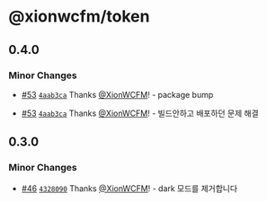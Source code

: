 # @xionwcfm/token

## 0.4.0

### Minor Changes

- [#53](https://github.com/XionWCFM/xionwcfm-lib/pull/53) [`4aab3ca`](https://github.com/XionWCFM/xionwcfm-lib/commit/4aab3ca8b9728d322b8623cd14437e4516f137e5) Thanks [@XionWCFM](https://github.com/XionWCFM)! - package bump

- [#53](https://github.com/XionWCFM/xionwcfm-lib/pull/53) [`4aab3ca`](https://github.com/XionWCFM/xionwcfm-lib/commit/4aab3ca8b9728d322b8623cd14437e4516f137e5) Thanks [@XionWCFM](https://github.com/XionWCFM)! - 빌드안하고 배포하던 문제 해결

## 0.3.0

### Minor Changes

- [#46](https://github.com/XionWCFM/xionwcfm-lib/pull/46) [`4328090`](https://github.com/XionWCFM/xionwcfm-lib/commit/43280901de803236879a9e190f9b89221e0ab4e8) Thanks [@XionWCFM](https://github.com/XionWCFM)! - dark 모드를 제거합니다
